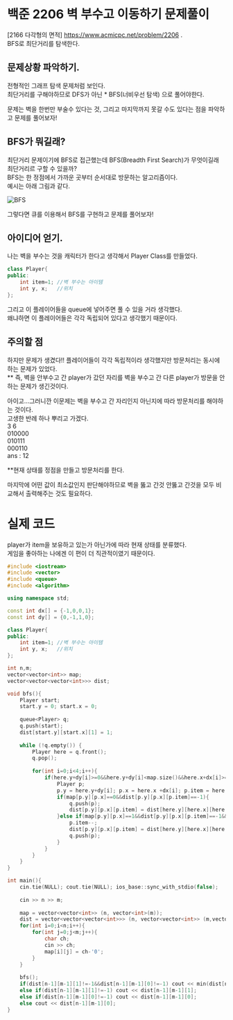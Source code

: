 백준 2206 벽 부수고 이동하기 문제풀이
===============================

[2166 다각형의 면적] <https://www.acmicpc.net/problem/2206> .     
BFS로 최단거리를 탐색한다.

## 문제상황 파악하기.  
전형적인 그래프 탐색 문제처럼 보인다.   
최단거리를 구해야하므로 DFS가 아닌 * BFS(너비우선 탐색) 으로 풀어야한다.   

문제는 벽을 한번만 부술수 있다는 것, 그리고 마지막까지 못갈 수도 있다는 점을 파악하고 문제를 풀어보자!

## BFS가 뭐길래?
최단거리 문제이기에 BFS로 접근했는데 BFS(Breadth First Search)가 무엇이길래 최단거리르 구할 수 있을까?   
BFS는 한 정점에서 가까운 곳부터 순서대로 방문하는 알고리즘이다.   
예시는 아래 그림과 같다.   

![BFS](https://user-images.githubusercontent.com/87902719/165419693-57523e72-88c1-4d79-9f30-02698ad4e546.jpeg)

그렇다면 큐를 이용해서 BFS를 구현하고 문제를 풀어보자!

## 아이디어 얻기.  
나는 벽을 부수는 것을 캐릭터가 한다고 생각해서 Player Class를 만들었다.  
```cpp
class Player{
public:
    int item=1; //벽 부수는 아이템
    int y, x;   //위치
};
```
그리고 이 플레이어들을 queue에 넣어주면 풀 수 있을 거라 생각했다.   
왜냐하면 이 플레이어들은 각각 독립되어 있다고 생각했기 때문이다.   

## 주의할 점
하지만 문제가 생겼다!! 플레이어들이 각각 독립적이라 생각했지만 방문처리는 동시에 하는 문제가 있었다.   
** 즉, 벽을 안부수고 간 player가 갔던 자리를 벽을 부수고 간 다른 player가 방문을 안하는 문제가 생긴것이다.

아이고...그러니깐 이문제는 벽을 부수고 간 자리인지 아닌지에 따라 방문처리를 해야하는 것이다.   
고생한 반례 하나 뿌리고 가겠다.   
3 6    
010000    
010111    
000110    
ans : 12    

**현재 상태를 정점을 만들고 방문처리를 한다.

마지막에 어떤 값이 최소값인지 판단해야하므로 벽을 뚫고 간것 안뚫고 간것을 모두 비교해서 출력해주는 것도 필요하다.   

# 실제 코드
player가 item을 보유하고 있는가 아닌가에 따라 현재 상태를 분류했다.   
게임을 좋아하는 나에겐 이 편이 더 직관적이였기 때문이다.  
```cpp
#include <iostream>
#include <vector>
#include <queue>
#include <algorithm>

using namespace std;

const int dx[] = {-1,0,0,1};
const int dy[] = {0,-1,1,0};

class Player{
public:
    int item=1; //벽 부수는 아이템
    int y, x;   //위치
};

int n,m;
vector<vector<int>> map;
vector<vector<vector<int>>> dist;

void bfs(){
    Player start;
    start.y = 0; start.x = 0;
    
    queue<Player> q;
    q.push(start);
    dist[start.y][start.x][1] = 1;
    
    while (!q.empty()) {
        Player here = q.front();
        q.pop();
        
        for(int i=0;i<4;i++){
            if(here.y+dy[i]>=0&&here.y+dy[i]<map.size()&&here.x+dx[i]>=0&&here.x+dx[i]<map[0].size()){
                Player p;
                p.y = here.y+dy[i]; p.x = here.x +dx[i]; p.item = here.item;
                if(map[p.y][p.x]==0&&dist[p.y][p.x][p.item]==-1){
                    q.push(p);
                    dist[p.y][p.x][p.item] = dist[here.y][here.x][here.item]+1;
                }else if(map[p.y][p.x]==1&&dist[p.y][p.x][p.item]==-1&&p.item){
                    p.item--;
                    dist[p.y][p.x][p.item] = dist[here.y][here.x][here.item]+1;
                    q.push(p);
                }
            }
        }
    }
}

int main(){
    cin.tie(NULL); cout.tie(NULL); ios_base::sync_with_stdio(false);
    
    cin >> n >> m;
    
    map = vector<vector<int>> (n, vector<int>(m));
    dist = vector<vector<vector<int>>> (n, vector<vector<int>> (m,vector<int> (2,-1)));
    for(int i=0;i<n;i++){
        for(int j=0;j<m;j++){
            char ch;
            cin >> ch;
            map[i][j] = ch-'0';
        }
    }
    
    bfs();
    if(dist[n-1][m-1][1]!=-1&&dist[n-1][m-1][0]!=-1) cout << min(dist[n-1][m-1][1],dist[n-1][m-1][0]);
    else if(dist[n-1][m-1][1]!=-1) cout << dist[n-1][m-1][1];
    else if(dist[n-1][m-1][0]!=-1) cout << dist[n-1][m-1][0];
    else cout << dist[n-1][m-1][0];
}

```
